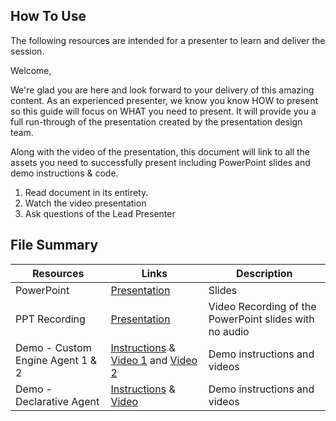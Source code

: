 ## How To Use

The following resources are intended for a presenter to learn and deliver the session.

Welcome,

We're glad you are here and look forward to your delivery of this amazing content. As an experienced presenter, we know you know HOW to present so this guide will focus on WHAT you need to present. It will provide you a full run-through of the presentation created by the presentation design team.

Along with the video of the presentation, this document will link to all the assets you need to successfully present including PowerPoint slides and demo instructions &
code.

1.  Read document in its entirety.
2.  Watch the video presentation
3.  Ask questions of the Lead Presenter

## File Summary

| Resources          | Links                            | Description |
|-------------------|----------------------------------|-------------------|
| PowerPoint        | [Presentation](https://aka.ms/AArxxcd) | Slides |
| PPT Recording     | [Presentation]() | Video Recording of the PowerPoint slides with no audio |
| Demo - Custom Engine Agent 1 & 2| [Instructions](custom-engine-agent) & [Video 1]() and [Video 2]() | Demo instructions and videos |
| Demo - Declarative Agent | [Instructions](declarative-agent) & [Video]() | Demo instructions and videos |


